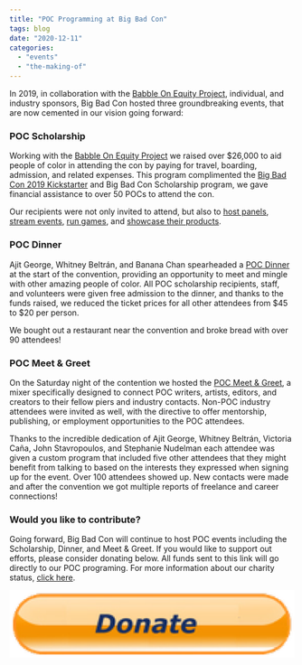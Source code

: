```yaml
---
title: "POC Programming at Big Bad Con"
tags: blog
date: "2020-12-11"
categories: 
  - "events"
  - "the-making-of"
---
```


In 2019, in collaboration with the [Babble On Equity Project](https://www.bigbadcon.com/babble-on-equity-project/), individual, and industry sponsors, Big Bad Con hosted three groundbreaking events, that are now cemented in our vision going forward:

### POC Scholarship

Working with the [Babble On Equity Project](https://www.bigbadcon.com/babble-on-equity-project/) we raised over $26,000 to aid people of color in attending the con by paying for travel, boarding, admission, and related expenses. This program complimented the [Big Bad Con 2019 Kickstarter](https://www.kickstarter.com/projects/1157274964/big-bad-con-2019) and Big Bad Con Scholarship program, we gave financial assistance to over 50 POCs to attend the con.

Our recipients were not only invited to attend, but also to [host panels](https://www.bigbadcon.com/archive-of-past-events/), [stream events](https://www.bigbadcon.com/archive-of-past-events/), [run games](https://www.bigbadcon.com/archive-of-past-events/), and [showcase their products](https://www.bigbadcon.com/small-press-vendor-signup/).

### POC Dinner

Ajit George, Whitney Beltrán, and Banana Chan spearheaded a [POC Dinner](https://www.bigbadcon.com/big-bad-con-2019-poc-dinner/) at the start of the convention, providing an opportunity to meet and mingle with other amazing people of color. All POC scholarship recipients, staff, and volunteers were given free admission to the dinner, and thanks to the funds raised, we reduced the ticket prices for all other attendees from $45 to $20 per person.

We bought out a restaurant near the convention and broke bread with over 90 attendees!

### POC Meet & Greet

On the Saturday night of the contention we hosted the [POC Meet & Greet](https://www.bigbadcon.com/events/poc-meet-and-greet/), a mixer specifically designed to connect POC writers, artists, editors, and creators to their fellow piers and industry contacts. Non-POC industry attendees were invited as well, with the directive to offer mentorship, publishing, or employment opportunities to the POC attendees.

Thanks to the incredible dedication of Ajit George, Whitney Beltrán, Victoria Caña, John Stavropoulos, and Stephanie Nudelman each attendee was given a custom program that included five other attendees that they might benefit from talking to based on the interests they expressed when signing up for the event. Over 100 attendees showed up. New contacts were made and after the convention we got multiple reports of freelance and career connections!

### Would you like to contribute?

Going forward, Big Bad Con will continue to host POC events including the Scholarship, Dinner, and Meet & Greet. If you would like to support out efforts, please consider donating below. All funds sent to this link will go directly to our POC programing. For more information about our charity status, [click here](https://www.bigbadcon.com/proof-of-501c3-status/).

[![](/images/PinClipart.com_donate-clipart_3805904.png)](https://www.paypal.com/us/fundraiser/charity/1653860)
